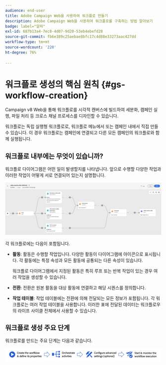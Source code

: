 ```yaml
---
audience: end-user
title: Adobe Campaign Web을 사용하여 워크플로 만들기
description: Adobe Campaign Web을 사용하여 워크플로를 구축하는 방법 알아보기
badge: label="알파"
exl-id: 687b13a4-7ec8-4d07-9d20-53eb4ebefd28
source-git-commit: fb6e389c25aebae8bfc17c4d88e33273aac427dd
workflow-type: tm+mt
source-wordcount: '228'
ht-degree: 76%

---
```



# 워크플로 생성의 핵심 원칙 {#gs-workflow-creation}

Campaign v8 Web을 통해 워크플로를 시각적 캔버스에 빌드하여 세분화, 캠페인 실행, 파일 처리 등 크로스 채널 프로세스를 디자인할 수 있습니다.

워크플로는 독립 실행형 워크플로로, 워크플로 메뉴에서 또는 캠페인 내에서 직접 만들 수 있습니다. 이 경우 워크플로는 캠페인에 연결되고 다른 모든 캠페인의 워크플로와 함께 실행됩니다.

## 워크플로 내부에는 무엇이 있습니까?

워크플로 다이어그램은 어떤 일이 발생할지를 나타냅니다. 앞으로 수행할 다양한 작업과 이러한 작업이 어떻게 서로 연결되어 있는지 설명합니다.

![](assets/workflow-example.png)

각 워크플로에는 다음이 포함됩니다.

* **활동**: 활동은 수행할 작업입니다. 다양한 활동이 다이어그램에 아이콘으로 표시됩니다. 각 활동에는 특정 속성과 모든 활동에 공통되는 다른 속성이 있습니다.

  워크플로 다이어그램에서 지정된 활동은 특히 루프 또는 반복 작업이 있는 경우 여러 작업을 생성할 수 있습니다.

* **전환**: 전환은 원본 활동을 대상 활동에 연결하고 해당 시퀀스를 정의합니다.

* **작업 테이블**: 작업 테이블에는 전환에 의해 전달되는 모든 정보가 포함됩니다. 각 워크플로는 여러 작업 테이블을 사용합니다. 이러한 표에 전달된 데이터는 워크플로우의 라이프 사이클 전체에서 사용할 수 있습니다.

## 워크플로 생성 주요 단계

워크플로를 만드는 주요 단계는 다음과 같습니다.

![](assets/workflow-creation-process.png)
